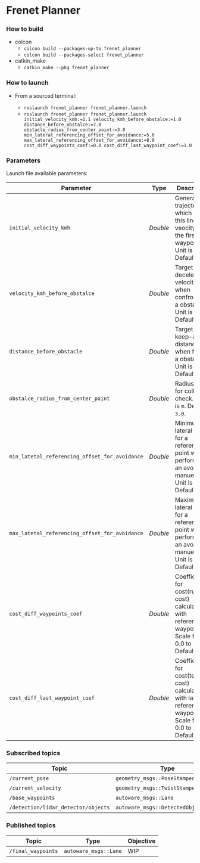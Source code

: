 # Frenet Planner

### How to build
* colcon
  - `colcon build --packages-up-to frenet_planner`
  - `colcon build --packages-select frenet_planner`
* catkin_make
  - `catkin_make --pkg frenet_planner`


### How to launch

* From a sourced terminal:

    - `roslaunch frenet_planner frenet_planner.launch`
    - `roslaunch frenet_planner frenet_planner.launch initial_velocity_kmh:=2.1 velocity_kmh_before_obstalce:=1.0 distance_before_obstalce:=7.0 obstacle_radius_from_center_point:=3.0 min_lateral_referencing_offset_for_avoidance:=5.0 max_lateral_referencing_offset_for_avoidance:=8.0 cost_diff_waypoints_coef:=0.0 cost_diff_last_waypoint_coef:=1.0`


### Parameters

Launch file available parameters:

|Parameter| Type| Description|
----------|-----|--------
|`initial_velocity_kmh`|*Double* |Generate a trajectory which have this linear veocity at the first waypoint. Unit is `kmh`. Default `2.1`.|
|`velocity_kmh_before_obstalce`|*Double*|Target decelerated velocity when confronting a obstale. Unit is `kmh`. Default `1.0`.|
|`distance_before_obstacle`|*Double*|Target keep-away distance when facing a obstalce. Unit is `m`. Default `7.0`.|
|`obstalce_radius_from_center_point`|*Double*|Radius using for collision check. Unit is `m`. Default `3.0`.|
|`min_latetal_referencing_offset_for_avoidance`|*Double*|Minimum lateral offset for a reference point when performing an avoiding manuever. Unit is `m`. Default `5.0`.|
|`max_latetal_referencing_offset_for_avoidance`|*Double*|Maximum lateral offset for a reference point when performing an avoiding manuever. Unit is `m`. Default `8.0`.|
|`cost_diff_waypoints_coef`|*Double*|Coefficient for cost(running cost) calculation with reference waypoints. Scale from 0.0 to 1.0. Default `0.0`.|
|`cost_diff_last_waypoint_coef`|*Double*|Coefficient for cost(terminal cost) calculation with last reference waypoint. Scale from 0.0 to 1.0. Default `1.0`.|


### Subscribed topics

|Topic|Type|Objective|
------|----|---------
|`/current_pose`|`geometry_msgs::PoseStamped`|WIP|
|`/current_velocity`|`geometry_msgs::TwistStamped`|WIP|
|`/base_waypoints`|`autoware_msgs::Lane`|WIP|
|`/detection/lidar_detector/objects`|`autoware_msgs::DetectedObjectArray`|WIP|

### Published topics

|Topic|Type|Objective|
------|----|---------
|`/final_waypoints`|`autoware_msgs::Lane`|WIP|

